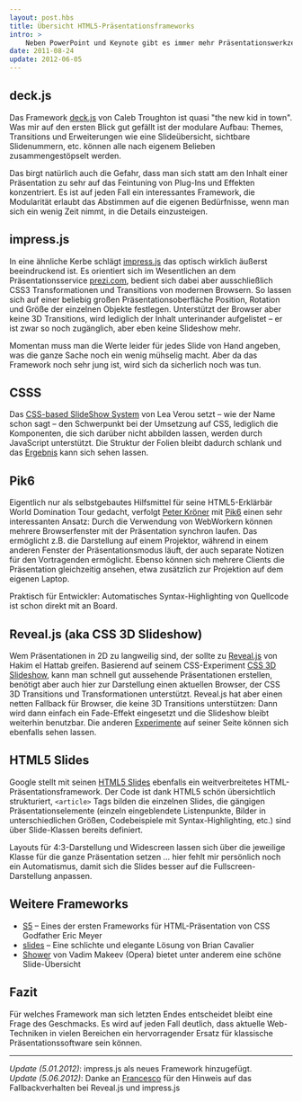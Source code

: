 ```yaml
---
layout: post.hbs
title: Übersicht HTML5-Präsentationsframeworks
intro: >
    Neben PowerPoint und Keynote gibt es immer mehr Präsentationswerkzeuge, die auf HTML und CSS setzen und so außerordentlich flexibel in der Gestaltung sind. Ein Grund – grade für Web-Worker – sich einen kurzen Überblick zu verschaffen
date: 2011-08-24
update: 2012-06-05
---
```


## deck.js
Das Framework [deck.js](http://imakewebthings.github.com/deck.js/) von Caleb Troughton ist quasi "the new kid in town". Was mir auf den ersten Blick gut gefällt ist der modulare Aufbau: Themes, Transitions und Erweiterungen wie eine Slideübersicht, sichtbare Slidenummern, etc. können alle nach eigenem Belieben zusammengestöpselt werden.

Das birgt natürlich auch die Gefahr, dass man sich statt am den Inhalt einer Präsentation zu sehr auf das Feintuning von Plug-Ins und Effekten konzentriert. Es ist auf jeden Fall ein interessantes Framework, die Modularität erlaubt das Abstimmen auf die eigenen Bedürfnisse, wenn man sich ein wenig Zeit nimmt, in die Details einzusteigen.


## impress.js
In eine ähnliche Kerbe schlägt [impress.js](http://bartaz.github.com/impress.js/) das optisch wirklich äußerst beeindruckend ist. Es orientiert sich im Wesentlichen an dem Präsentationsservice [prezi.com](http://prezi.com), bedient sich dabei aber ausschließlich CSS3 Transformationen und Transitions von modernen Browsern. So lassen sich auf einer beliebig großen Präsentationsoberfläche Position, Rotation und Größe der einzelnen Objekte festlegen. Unterstützt der Browser aber keine 3D Transitions, wird lediglich der Inhalt unterinander aufgelistet – er ist zwar so noch zugänglich, aber eben keine Slideshow mehr.

Momentan muss man die Werte leider für jedes Slide von Hand angeben, was die ganze Sache noch ein wenig mühselig macht. Aber da das Framework noch sehr jung ist, wird sich da sicherlich noch was tun.


## CSSS
Das [CSS-based SlideShow System](https://github.com/LeaVerou/CSSS) von Lea Verou setzt – wie der Name schon sagt – den Schwerpunkt bei der Umsetzung auf CSS, lediglich die Komponenten, die sich darüber nicht abbilden lassen, werden durch JavaScript unterstützt. Die Struktur der Folien bleibt dadurch schlank und das [Ergebnis](http://leaverou.me/csss/sample-slideshow.html) kann sich sehen lassen.


## Pik6
Eigentlich nur als selbstgebautes Hilfsmittel für seine HTML5-Erklärbär World Domination Tour gedacht, verfolgt [Peter Kröner](http://peterkroener.de) mit [Pik6](https://github.com/SirPepe/Pik6) einen sehr interessanten Ansatz: Durch die Verwendung von WebWorkern können mehrere Browserfenster mit der Präsentation synchron laufen. Das ermöglicht z.B. die Darstellung auf einem Projektor, während in einem anderen Fenster der Präsentationsmodus läuft, der auch separate Notizen für den Vortragenden ermöglicht. Ebenso können sich mehrere Clients die Präsentation gleichzeitig ansehen, etwa zusätzlich zur Projektion auf dem eigenen Laptop.

Praktisch für Entwickler: Automatisches Syntax-Highlighting von Quellcode ist schon direkt mit an Board.


## Reveal.js (aka CSS 3D Slideshow)

Wem Präsentationen in 2D zu langweilig sind, der sollte zu [Reveal.js](http://lab.hakim.se/reveal-js) von Hakim el Hattab greifen. Basierend auf seinem CSS-Experiment [CSS 3D Slideshow](http://hakim.se/experiments/css/slideshow/), kann man schnell gut aussehende Präsentationen erstellen, benötigt aber auch hier zur Darstellung einen aktuellen Browser, der CSS 3D Transitions und Transformationen unterstützt. Reveal.js hat aber einen netten Fallback für Browser, die keine 3D Transitions unterstützen: Dann wird dann einfach ein Fade-Effekt eingesetzt und die Slideshow bleibt weiterhin benutzbar. Die anderen [Experimente](http://hakim.se/experiments) auf seiner Seite können sich ebenfalls sehen lassen.


## HTML5 Slides
Google stellt mit seinen [HTML5 Slides](http://code.google.com/p/html5slides/) ebenfalls ein weitverbreitetes HTML-Präsentationsframework. Der Code ist dank HTML5 schön übersichtlich strukturiert, `<article>` Tags bilden die einzelnen Slides, die gängigen Präsentationselemente (einzeln eingeblendete Listenpunkte, Bilder in unterschiedlichen Größen, Codebeispiele mit Syntax-Highlighting, etc.) sind über Slide-Klassen bereits definiert.

Layouts für 4:3-Darstellung und Widescreen lassen sich über die jeweilige Klasse für die ganze Präsentation setzen … hier fehlt mir persönlich noch ein Automatismus, damit sich die Slides besser auf die Fullscreen-Darstellung anpassen.


## Weitere Frameworks
- [S5](http://meyerweb.com/eric/tools/s5/) – Eines der ersten Frameworks für HTML-Präsentation von CSS Godfather Eric Meyer
- [slides](https://github.com/briancavalier/slides) – Eine schlichte und elegante Lösung von Brian Cavalier
- [Shower](https://github.com/pepelsbey/shower) von Vadim Makeev (Opera) bietet unter anderem eine schöne Slide-Übersicht


## Fazit
Für welches Framework man sich letzten Endes entscheidet bleibt eine Frage des Geschmacks. Es wird auf jeden Fall deutlich, dass aktuelle Web-Techniken in vielen Bereichen ein hervorragender Ersatz für klassische Präsentationssoftware sein können.

---
*Update (5.01.2012)*: impress.js als neues Framework hinzugefügt.<br>
*Update (5.06.2012)*: Danke an [Francesco](http://twitter.com/isellsoap) für den Hinweis auf das Fallbackverhalten bei Reveal.js und impress.js
